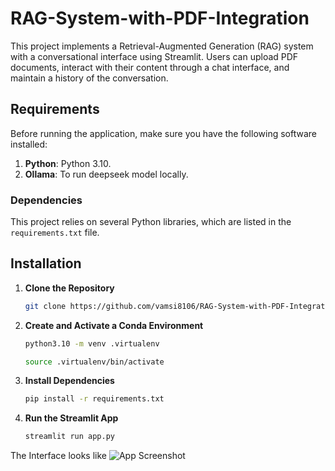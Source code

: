# RAG-System-with-PDF-Integration

This project implements a Retrieval-Augmented Generation (RAG) system with a conversational interface using Streamlit. Users can upload PDF documents, interact with their content through a chat interface, and maintain a history of the conversation.

## Requirements

Before running the application, make sure you have the following software installed:

1. **Python**: Python 3.10.
2. **Ollama**: To run deepseek model locally.

### Dependencies

This project relies on several Python libraries, which are listed in the `requirements.txt` file.

## Installation

1. **Clone the Repository**

   ```bash
   git clone https://github.com/vamsi8106/RAG-System-with-PDF-Integration-and-Chat-History.git
2. **Create and Activate a Conda Environment**

   ```bash
   python3.10 -m venv .virtualenv
   ```
   ```bash
   source .virtualenv/bin/activate
3. **Install Dependencies**
   ```bash
   pip install -r requirements.txt     

4. **Run the Streamlit App**
   ```bash
   streamlit run app.py
   
The Interface looks like
![App Screenshot](Screenshot.png)
  
